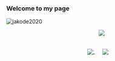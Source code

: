 ### Welcome to my page

<p align="left"> <img src="https://komarev.com/ghpvc/?username=jakode2020&color=blueviolet" alt="jakode2020" /> </p>

<p align="center">
<a href="https://github.com/anuraghazra/github-readme-stats">
<img align="center" src="https://github-readme-stats.vercel.app/api?username=jakode2020&count_private=true&show_icons=true&theme=dark" />
</a>
</p>

<p align="center">
<a href="https://github.com/anuraghazra/github-readme-stats">
<img align="center" src="https://github-readme-stats.vercel.app/api/top-langs/?username=jakode2020&layout=compact&theme=dark" />
</a>
<a href="https://github.com/anuraghazra/github-readme-stats">
<img align="center" style="padding-top: 20px; padding-right: 20px; padding-bottom: 20px; padding-left: 20px" src="https://github-readme-stats.vercel.app/api/wakatime?username=jakode2020&theme=dark&layout=compact" />
</a>
</p>
